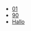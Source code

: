 * [01](https://www.cloudskillsboost.google/course_templates/17)
* [90](https://www.cloudskillsboost.google/course_templates/646)
* [Hallo](XX)
